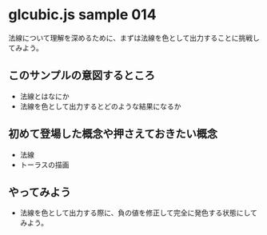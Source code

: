 # glcubic.js sample 014

法線について理解を深めるために、まずは法線を色として出力することに挑戦してみよう。

## このサンプルの意図するところ

* 法線とはなにか
* 法線を色として出力するとどのような結果になるか

## 初めて登場した概念や押さえておきたい概念

* 法線
* トーラスの描画

## やってみよう

* 法線を色として出力する際に、負の値を修正して完全に発色する状態にしてみよう。



